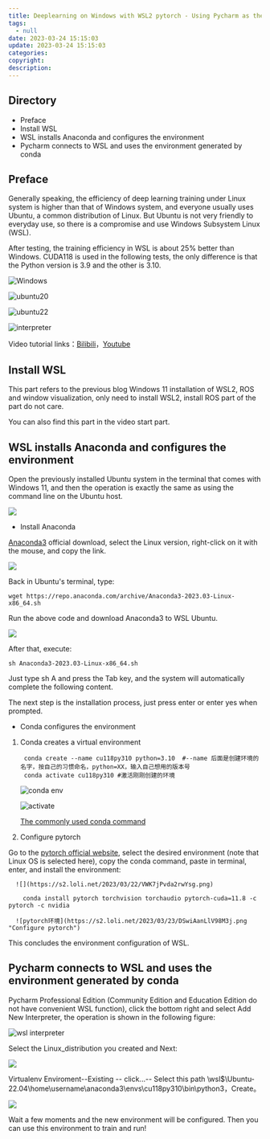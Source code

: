 ```yaml
---
title: Deeplearning on Windows with WSL2 pytorch - Using Pycharm as the IDE
tags:
  - null
date: 2023-03-24 15:15:03
update: 2023-03-24 15:15:03
categories:
copyright:
description:
---
```

## Directory
- Preface
- Install WSL
- WSL installs Anaconda and configures the environment
- Pycharm connects to WSL and uses the environment generated by conda

## Preface

Generally speaking, the efficiency of deep learning training under Linux system is higher than that of Windows system, and everyone usually uses Ubuntu, a common distribution of Linux. But Ubuntu is not very friendly to everyday use, so there is a compromise and use Windows Subsystem Linux (WSL).

After testing, the training efficiency in WSL is about 25% better than Windows. CUDA118 is used in the following tests, the only difference is that the Python version is 3.9 and the other is 3.10.

![Windows](https://s2.loli.net/2023/03/22/PQYkfEWDysUcCNZ.png "Windows_cu118_py39")

![ubuntu20](https://s2.loli.net/2023/03/22/ojpRTbrQJi4D1e8.png "ubuntu20.04_cu118_py39")

![ubuntu22](https://s2.loli.net/2023/03/22/O3Q95mYxHWcB1GT.png "ubuntu22.04_cu118_py310")

![interpreter](https://s2.loli.net/2023/03/22/oaiBn6FWzmxcbHf.png "Python Interpreter")

Video tutorial links：[Bilibili](https://www.bilibili.com/video/BV1ok4y1t7XC/)，[Youtube](https://youtu.be/buyogP-KS5w)

## Install WSL

This part refers to the previous blog Windows 11 installation of WSL2, ROS and window visualization, only need to install WSL2, install ROS part of the part do not care.

You can also find this part in the video start part.

## WSL installs Anaconda and configures the environment

Open the previously installed Ubuntu system in the terminal that comes with Windows 11, and then the operation is exactly the same as using the command line on the Ubuntu host.

![](https://s2.loli.net/2023/03/22/ZpNOkRvFwSu8K9H.png)

- Install Anaconda

[Anaconda3](https://www.anaconda.com/products/distribution) official download, select the Linux version, right-click on it with the mouse, and copy the link.

![](https://s2.loli.net/2023/03/22/9PVLksuX6BCxaU8.png)

Back in Ubuntu's terminal, type:

    wget https://repo.anaconda.com/archive/Anaconda3-2023.03-Linux-x86_64.sh

Run the above code and download Anaconda3 to WSL Ubuntu.

![](https://s2.loli.net/2023/03/22/yemLhduQx1rHBGP.png)

After that, execute:

    sh Anaconda3-2023.03-Linux-x86_64.sh

Just type sh A and press the Tab key, and the system will automatically complete the following content.

The next step is the installation process, just press enter or enter yes when prompted.

- Conda configures the environment

1. Conda creates a virtual environment

        conda create --name cu118py310 python=3.10  #--name 后面是创建环境的名字，按自己的习惯命名，python=XX，输入自己想用的版本号
        conda activate cu118py310 #激活刚刚创建的环境

    ![conda env](https://s2.loli.net/2023/03/23/imlkrNDYjoqIObA.png "创建虚拟环境")

    ![activate](https://s2.loli.net/2023/03/23/3ZOdr5pcqtUivIB.png "激活环境")

    [The commonly used conda command](https://blog.csdn.net/u014628771/article/details/80066624)


2. Configure pytorch

  Go to the [pytorch official website](https://pytorch.org/get-started/locally/), select the desired environment (note that Linux OS is selected here), copy the conda command, paste in terminal, enter, and install the environment:

      ![](https://s2.loli.net/2023/03/22/VWK7jPvda2rwYsg.png)

        conda install pytorch torchvision torchaudio pytorch-cuda=11.8 -c pytorch -c nvidia

      ![pytorch环境](https://s2.loli.net/2023/03/23/DSwiAanLlV98M3j.png "Configure pytorch")

This concludes the environment configuration of WSL.

## Pycharm connects to WSL and uses the environment generated by conda

Pycharm Professional Edition (Community Edition and Education Edition do not have convenient WSL function), click the bottom right and select Add New Interpreter, the operation is shown in the following figure:

![wsl interpreter](https://s2.loli.net/2023/03/23/217LZ495MFT6GCu.png "add wsl interpreter")

Select the Linux_distribution you created and Next:

![](https://s2.loli.net/2023/03/23/VvnQa8Zr6qYkSPD.png)

Virtualenv Enviroment--Existing -- click...-- Select this path \\wsl$\Ubuntu-22.04\home\username\anaconda3\envs\cu118py310\bin\python3，Create。

![](https://s2.loli.net/2023/03/23/3r8Fdsbcv7elPZ2.png)

Wait a few moments and the new environment will be configured. Then you can use this environment to train and run!